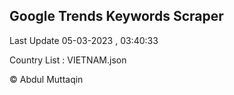 

## Google Trends Keywords Scraper 
 
Last Update 05-03-2023 , 03:40:33

Country List :
VIETNAM.json



© Abdul Muttaqin 
